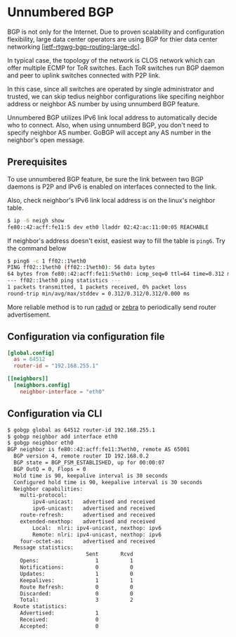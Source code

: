 # Unnumbered BGP

BGP is not only for the Internet. Due to proven scalability and configuration
flexibility, large data center operators are using BGP for thier data center
networking [[ietf-rtgwg-bgp-routing-large-dc](https://tools.ietf.org/html/rfc7938)].

In typical case, the topology of the network is CLOS network which can offer
multiple ECMP for ToR switches.
Each ToR switches run BGP daemon and peer to uplink switches connected with
P2P link.

In this case, since all switches are operated by single administrator and trusted,
we can skip tedius neighbor configurations like specifing neighbor address or
neighbor AS number by using unnumberd BGP feature.

Unnumbered BGP utilizes IPv6 link local address to automatically decide who
to connect. Also, when using unnumberd BGP, you don't need to specify neighbor AS number.
GoBGP will accept any AS number in the neighbor's open message.

## Prerequisites

To use unnumbered BGP feature, be sure the link between two BGP daemons is P2P
and IPv6 is enabled on interfaces connected to the link.

Also, check neighbor's IPv6 link local address is on the linux's neighbor table.

```bash
$ ip -6 neigh show
fe80::42:acff:fe11:5 dev eth0 lladdr 02:42:ac:11:00:05 REACHABLE
```

If neighbor's address doesn't exist, easiest way to fill the table is `ping6`.
Try the command below

```bash
$ ping6 -c 1 ff02::1%eth0
PING ff02::1%eth0 (ff02::1%eth0): 56 data bytes
64 bytes from fe80::42:acff:fe11:5%eth0: icmp_seq=0 ttl=64 time=0.312 ms
--- ff02::1%eth0 ping statistics ---
1 packets transmitted, 1 packets received, 0% packet loss
round-trip min/avg/max/stddev = 0.312/0.312/0.312/0.000 ms
```

More reliable method is to run [radvd](http://www.litech.org/radvd/) or 
[zebra](http://www.nongnu.org/quagga/) to periodically send router
advertisement.

## Configuration via configuration file

```toml
[global.config]
  as = 64512
  router-id = "192.168.255.1"

[[neighbors]]
  [neighbors.config]
    neighbor-interface = "eth0"
```

## Configuration via CLI

```bash
$ gobgp global as 64512 router-id 192.168.255.1
$ gobgp neighbor add interface eth0
$ gobgp neighbor eth0
BGP neighbor is fe80::42:acff:fe11:3%eth0, remote AS 65001
  BGP version 4, remote router ID 192.168.0.2
  BGP state = BGP_FSM_ESTABLISHED, up for 00:00:07
  BGP OutQ = 0, Flops = 0
  Hold time is 90, keepalive interval is 30 seconds
  Configured hold time is 90, keepalive interval is 30 seconds
  Neighbor capabilities:
    multi-protocol:
        ipv4-unicast:   advertised and received
        ipv6-unicast:   advertised and received
    route-refresh:      advertised and received
    extended-nexthop:   advertised and received
        Local:  nlri: ipv4-unicast, nexthop: ipv6
        Remote: nlri: ipv4-unicast, nexthop: ipv6
    four-octet-as:      advertised and received
  Message statistics:
                         Sent       Rcvd
    Opens:                  1          1
    Notifications:          0          0
    Updates:                1          0
    Keepalives:             1          1
    Route Refresh:          0          0
    Discarded:              0          0
    Total:                  3          2
  Route statistics:
    Advertised:             1
    Received:               0
    Accepted:               0
```
